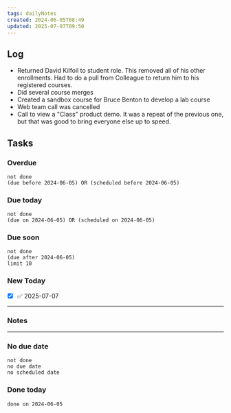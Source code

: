 ```yaml
---
tags: dailyNotes
created: 2024-06-05T08:49
updated: 2025-07-07T09:50
---
```

## Log
- Returned David Kilfoil to student role. This removed all of his other enrollments. Had to do a pull from Colleague to return him to his registered courses.
- Did several course merges
- Created a sandbox course for Bruce Benton to develop a lab course
- Web team call was cancelled
- Call to view a "Class" product demo. It was a repeat of the previous one, but that was good to bring everyone else up to speed.

## Tasks
### Overdue
```tasks
not done
(due before 2024-06-05) OR (scheduled before 2024-06-05)
```

### Due today
```tasks
not done
(due on 2024-06-05) OR (scheduled on 2024-06-05)
```

### Due soon
```tasks
not done
(due after 2024-06-05)
limit 10
```

### New Today
- [x] ✅ 2025-07-07
----
### Notes

----
### No due date
```tasks
not done
no due date
no scheduled date
```

### Done today
```tasks
done on 2024-06-05
```
